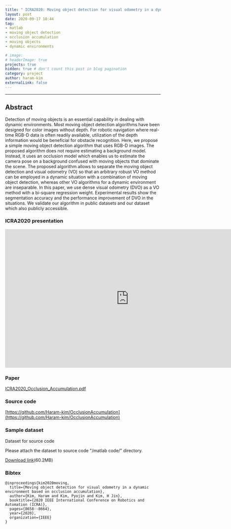 ```yaml
---
title: " ICRA2020: Moving object detection for visual odometry in a dynamic environment based on occlusion accumulation "
layout: post
date: 2020-09-17 10:44
tag: 
- matlab
- moving object detection
- occlusion accumulation
- moving objects
- dynamic environments

# image: 
# headerImage: true
projects: true
hidden: true # don't count this post in blog pagination
category: project
author: haram-kim
externalLink: false
---
```



---
## Abstract
  Detection of moving objects is an essential capability in dealing with dynamic environments. Most moving object detection algorithms have been designed for color images without depth. For robotic navigation where real-time RGB-D data is often readily available, utilization of the depth information would be beneficial for obstacle recognition.
 Here, we propose a simple moving object detection algorithm that uses RGB-D images. The proposed algorithm does not require estimating a background model.
Instead, it uses an occlusion model which enables us to estimate the camera pose on a background confused with moving objects that dominate the scene.
The proposed algorithm allows to separate the moving object detection and visual odometry (VO) so that an arbitrary robust VO method can be employed in a dynamic situation with a combination of moving object detection, whereas other VO algorithms for a dynamic environment are inseparable. In this paper, we use dense visual odometry (DVO) as a VO method with a bi-square regression weight. Experimental results show the segmentation accuracy and the performance improvement of DVO in the situations. We validate our algorithm in public datasets and our dataset which also publicly accessible.

### ICRA2020 presentation

<iframe width="800" height="450" src="https://www.youtube.com/embed/VVKhPwpGHVw" frameborder="0" allowfullscreen="1"> </iframe>
  
### Paper  
[ICRA2020_Occlusion_Accumulation.pdf](https://larr.snu.ac.kr/haramkim/Paper/ICRA2020_Occlusion_Accumulation.pdf)  
### Source code
[https://github.com/Haram-kim/OcclusionAccumulation](https://github.com/Haram-kim/OcclusionAccumulation)

### Sample dataset
Dataset for source code 

Please attach the dataset to source code "/matlab code/" directory.

 [Download link](https://larr.snu.ac.kr/haramkim/dataset.zip)(60.2MB)
 
### Bibtex
```
@inproceedings{kim2020moving,
  title={Moving object detection for visual odometry in a dynamic environment based on occlusion accumulation},
  author={Kim, Haram and Kim, Pyojin and Kim, H Jin},
  booktitle={2020 IEEE International Conference on Robotics and Automation (ICRA)},
  pages={8658--8664},
  year={2020},
  organization={IEEE}
}
```

